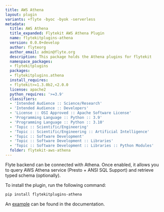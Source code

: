 ```yaml
---
title: AWS Athena
layout: plugin
variants: +flyte -byoc -byok -serverless
metadata:
  title: AWS Athena
  title_expanded: Flytekit AWS Athena Plugin
  name: flytekitplugins-athena
  version: 0.0.0+develop
  author: flyteorg
  author_email: admin@flyte.org
  description: This package holds the Athena plugins for flytekit
  namespace_packages:
  - flytekitplugins
  packages:
  - flytekitplugins.athena
  install_requires:
  - flytekit>=1.3.0b2,<2.0.0
  license: apache2
  python_requires: '>=3.9'
  classifiers:
  - 'Intended Audience :: Science/Research'
  - 'Intended Audience :: Developers'
  - 'License :: OSI Approved :: Apache Software License'
  - 'Programming Language :: Python :: 3.9'
  - 'Programming Language :: Python :: 3.10'
  - 'Topic :: Scientific/Engineering'
  - 'Topic :: Scientific/Engineering :: Artificial Intelligence'
  - 'Topic :: Software Development'
  - 'Topic :: Software Development :: Libraries'
  - 'Topic :: Software Development :: Libraries :: Python Modules'
  folder: flytekit-aws-athena
---
```



Flyte backend can be connected with Athena. Once enabled, it allows you to query AWS Athena service (Presto + ANSI SQL Support) and retrieve typed schema (optionally).

To install the plugin, run the following command:

```bash
pip install flytekitplugins-athena
```

An [example](https://docs.flyte.org/en/latest/flytesnacks/examples/athena_plugin/index.html) can be found in the documentation.
